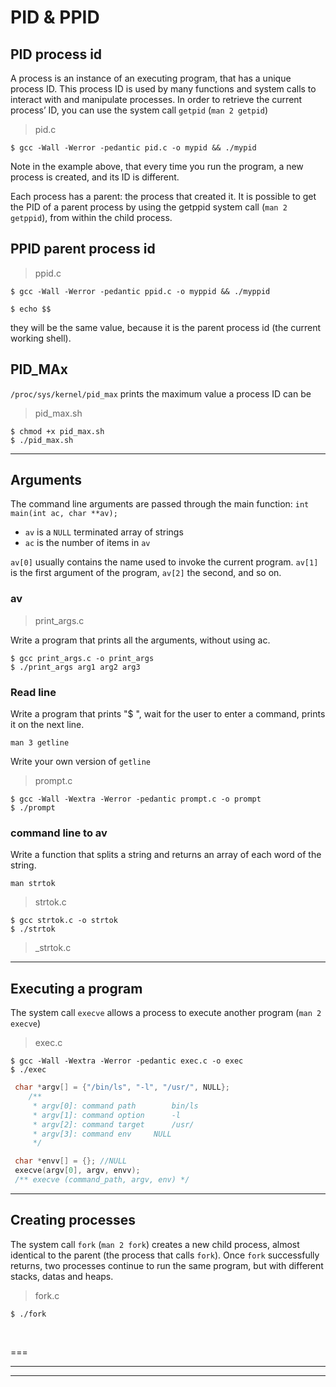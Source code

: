 # PID & PPID

## PID process id
A process is an instance of an executing program, that has a unique process ID. This process ID is used by many functions and system calls to interact with and manipulate processes. In order to retrieve the current process’ ID, you can use the system call `getpid` (`man 2 getpid`)

> pid.c

~~~
$ gcc -Wall -Werror -pedantic pid.c -o mypid && ./mypid
~~~

Note in the example above, that every time you run the program, a new process is created, and its ID is different.

Each process has a parent: the process that created it. It is possible to get the PID of a parent process by using the getppid system call (`man 2 getppid`), from within the child process.

## PPID parent process id

> ppid.c

~~~
$ gcc -Wall -Werror -pedantic ppid.c -o myppid && ./myppid
~~~
~~~
$ echo $$
~~~
they will be the same value, because it is the parent process id (the current working shell).

## PID_MAx

`
/proc/sys/kernel/pid_max
`
prints the maximum value a process ID can be

> pid_max.sh

~~~
$ chmod +x pid_max.sh
$ ./pid_max.sh
~~~

---

## Arguments

The command line arguments are passed through the main function: `int main(int ac, char **av);`

  - `av` is a `NULL` terminated array of strings
  - `ac` is the number of items in `av`

`av[0]` usually contains the name used to invoke the current program.
`av[1]` is the first argument of the program, `av[2]` the second, and so on.

### av

> print_args.c

Write a program that prints all the arguments, without using ac.

~~~
$ gcc print_args.c -o print_args
$ ./print_args arg1 arg2 arg3
~~~

###  Read line

Write a program that prints "$ ", wait for the user to enter a command, prints it on the next line.

`man 3 getline`

Write your own version of `getline`

> prompt.c

~~~
$ gcc -Wall -Wextra -Werror -pedantic prompt.c -o prompt
$ ./prompt
~~~

### command line to av
Write a function that splits a string and returns an array of each word of the string.

`man strtok`

> strtok.c

~~~
$ gcc strtok.c -o strtok
$ ./strtok
~~~

> _strtok.c

---

## Executing a program

The system call `execve` allows a process to execute another program (`man 2 execve`)

> exec.c

~~~
$ gcc -Wall -Wextra -Werror -pedantic exec.c -o exec
$ ./exec
~~~

~~~c
 char *argv[] = {"/bin/ls", "-l", "/usr/", NULL};
    /**
     * argv[0]: command path		bin/ls
     * argv[1]: command option		-l
     * argv[2]: command target		/usr/
     * argv[3]: command env		NULL
     */

 char *envv[] = {};	//NULL
 execve(argv[0], argv, envv);
 /** execve (command_path, argv, env) */
~~~

---

## Creating processes

The system call `fork` (`man 2 fork`) creates a new child process, almost identical to the parent (the process that calls `fork`). Once `fork` successfully returns, two processes continue to run the same program, but with different stacks, datas and heaps.

> fork.c

~~~
$ ./fork
~~~




<br>

===
***
---
